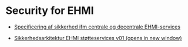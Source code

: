 # Security for EHMI

- [Specificering af sikkerhed ifm centrale og decentrale EHMI-services](EHMI-specificering%20af%20sikkerhed%20ifm%20centrale%20og%20decentrale%20EHMI-services.html)

- <a href="./media/Sikkerhedsarkitektur%20EHMI%20støtteservices%20v01.pdf" target="_blank">Sikkerhedsarkitektur EHMI støtteservices v01 (opens in new window)</a>